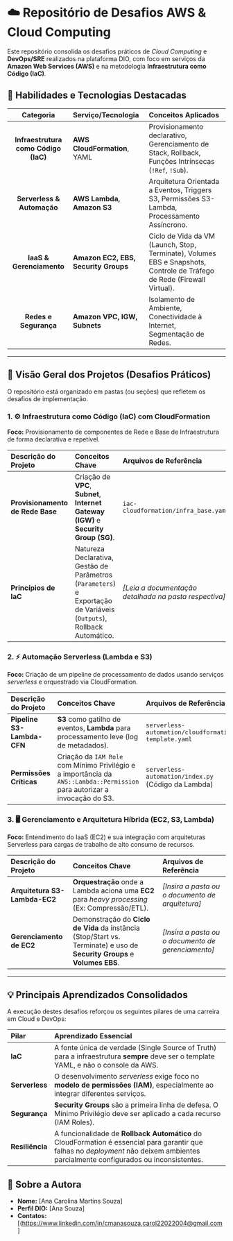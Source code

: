 # ☁️ Repositório de Desafios AWS & Cloud Computing 

Este repositório consolida os desafios práticos de *Cloud Computing* e **DevOps/SRE** realizados na plataforma DIO, com foco em serviços da **Amazon Web Services (AWS)** e na metodologia **Infraestrutura como Código (IaC)**.

## 🎯 Habilidades e Tecnologias Destacadas

| Categoria | Serviço/Tecnologia | Conceitos Aplicados |
| :---: | :--- | :--- |
| **Infraestrutura como Código (IaC)** | **AWS CloudFormation**, YAML | Provisionamento declarativo, Gerenciamento de Stack, Rollback, Funções Intrínsecas (`!Ref`, `!Sub`). |
| **Serverless & Automação** | **AWS Lambda, Amazon S3** | Arquitetura Orientada a Eventos, Triggers S3, Permissões S3-Lambda, Processamento Assíncrono. |
| **IaaS & Gerenciamento** | **Amazon EC2, EBS, Security Groups** | Ciclo de Vida da VM (Launch, Stop, Terminate), Volumes EBS e Snapshots, Controle de Tráfego de Rede (Firewall Virtual). |
| **Redes e Segurança** | **Amazon VPC, IGW, Subnets** | Isolamento de Ambiente, Conectividade à Internet, Segmentação de Redes. |

---

## 📂 Visão Geral dos Projetos (Desafios Práticos)

O repositório está organizado em pastas (ou seções) que refletem os desafios de implementação.

### 1. ⚙️ Infraestrutura como Código (IaC) com CloudFormation

**Foco:** Provisionamento de componentes de Rede e Base de Infraestrutura de forma declarativa e repetível.

| Descrição do Projeto | Conceitos Chave | Arquivos de Referência |
| :--- | :--- | :--- |
| **Provisionamento de Rede Base** | Criação de **VPC**, **Subnet**, **Internet Gateway (IGW)** e **Security Group (SG)**. | `iac-cloudformation/infra_base.yaml` |
| **Princípios de IaC** | Natureza Declarativa, Gestão de Parâmetros (`Parameters`) e Exportação de Variáveis (`Outputs`), Rollback Automático. | *[Leia a documentação detalhada na pasta respectiva]* |

### 2. ⚡ Automação Serverless (Lambda e S3)

**Foco:** Criação de um pipeline de processamento de dados usando serviços *serverless* e orquestrado via CloudFormation.

| Descrição do Projeto | Conceitos Chave | Arquivos de Referência |
| :--- | :--- | :--- |
| **Pipeline S3-Lambda-CFN** | **S3** como gatilho de eventos, **Lambda** para processamento leve (log de metadados). | `serverless-automation/cloudformation-template.yaml` |
| **Permissões Críticas** | Criação da `IAM Role` com Mínimo Privilégio e a importância da `AWS::Lambda::Permission` para autorizar a invocação do S3. | `serverless-automation/index.py` (Código da Lambda) |

### 3. 🖥️ Gerenciamento e Arquitetura Híbrida (EC2, S3, Lambda)

**Foco:** Entendimento do IaaS (EC2) e sua integração com arquiteturas Serverless para cargas de trabalho de alto consumo de recursos.

| Descrição do Projeto | Conceitos Chave | Arquivos de Referência |
| :--- | :--- | :--- |
| **Arquitetura S3-Lambda-EC2** | **Orquestração** onde a Lambda aciona uma **EC2** para *heavy processing* (Ex: Compressão/ETL). | *[Insira a pasta ou o documento de arquitetura]* |
| **Gerenciamento de EC2** | Demonstração do **Ciclo de Vida** da instância (Stop/Start vs. Terminate) e uso de **Security Groups** e **Volumes EBS**. | *[Insira a pasta ou o documento de gerenciamento]* |

---

## 💡 Principais Aprendizados Consolidados

A execução destes desafios reforçou os seguintes pilares de uma carreira em Cloud e DevOps:

| Pilar | Aprendizado Essencial |
| :--- | :--- |
| **IaC** | A fonte única de verdade (Single Source of Truth) para a infraestrutura **sempre** deve ser o template YAML, e não o console da AWS. |
| **Serverless** | O desenvolvimento *serverless* exige foco no **modelo de permissões (IAM)**, especialmente ao integrar diferentes serviços. |
| **Segurança** | **Security Groups** são a primeira linha de defesa. O Mínimo Privilégio deve ser aplicado a cada recurso (IAM Roles). |
| **Resiliência** | A funcionalidade de **Rollback Automático** do CloudFormation é essencial para garantir que falhas no *deployment* não deixem ambientes parcialmente configurados ou inconsistentes. |

## 🔗 Sobre a Autora

* **Nome:** [Ana Carolina Martins Souza]
* **Perfil DIO:** [Ana Souza]
* **Contatos:** [(https://www.linkedin.com/in/cmanasouza,carol22022004@gmail.com ]

